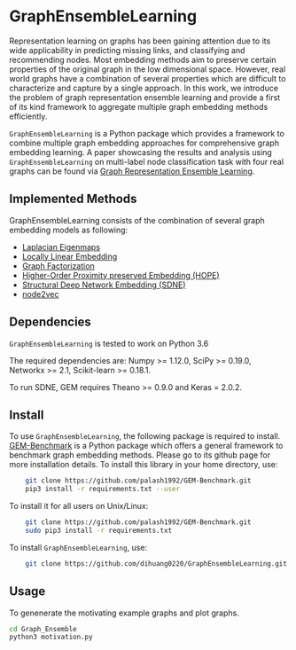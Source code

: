 # GraphEnsembleLearning
Representation learning on graphs has been gaining attention due to its wide applicability in predicting missing links, and classifying and recommending nodes. Most embedding methods aim to preserve certain properties of the original graph in the low dimensional space. However, real world graphs have a combination of several properties which are difficult to characterize and capture by a single approach. In this work, we introduce the problem of graph representation ensemble learning and provide a first of its kind framework to aggregate multiple graph embedding methods efficiently. 

``GraphEnsembleLearning`` is a Python package which provides a framework to combine multiple graph embedding approaches for comprehensive graph embedding learning. A paper showcasing the results and analysis using ``GraphEnsembleLearning`` on multi-label node classification task with four real graphs can be found via [Graph Representation Ensemble Learning](https://arxiv.org/abs/1909.02811).

## Implemented Methods
GraphEnsembleLearning consists of the combination of several graph embedding models as following: 
* [Laplacian Eigenmaps](http://yeolab.weebly.com/uploads/2/5/5/0/25509700/belkin_laplacian_2003.pdf)
* [Locally Linear Embedding](http://www.robots.ox.ac.uk/~az/lectures/ml/lle.pdf)
* [Graph Factorization](https://static.googleusercontent.com/media/research.google.com/en//pubs/archive/40839.pdf)
* [Higher-Order Proximity preserved Embedding (HOPE)](http://www.kdd.org/kdd2016/papers/files/rfp0184-ouA.pdf)
* [Structural Deep Network Embedding (SDNE)](http://www.kdd.org/kdd2016/papers/files/rfp0191-wangAemb.pdf)
* [node2vec](http://www.kdd.org/kdd2016/papers/files/rfp0218-groverA.pdf)

## Dependencies
``GraphEnsembleLearning`` is tested to work on Python 3.6

The required dependencies are: Numpy >= 1.12.0, SciPy >= 0.19.0, Networkx >= 2.1, Scikit-learn >= 0.18.1.

To run SDNE, GEM requires Theano >= 0.9.0 and Keras = 2.0.2.

## Install
To use ``GraphEnsembleLearning``, the following package is required to install. 
[GEM-Benchmark](https://github.com/palash1992/GEM-Benchmark) is a Python package which offers a general framework to benchmark graph embedding methods. Please go to its github page for more installation details. To install this library in your home directory, use:
```bash
    git clone https://github.com/palash1992/GEM-Benchmark.git
    pip3 install -r requirements.txt --user
```

To install it for all users on Unix/Linux:
```bash 
    git clone https://github.com/palash1992/GEM-Benchmark.git
    sudo pip3 install -r requirements.txt
```

To install ``GraphEnsembleLearning``, use:
```bash 
    git clone https://github.com/dihuang0220/GraphEnsembleLearning.git
```

## Usage
To genenerate the motivating example graphs and plot graphs. 
```bash
cd Graph_Ensemble
python3 motivation.py
```

